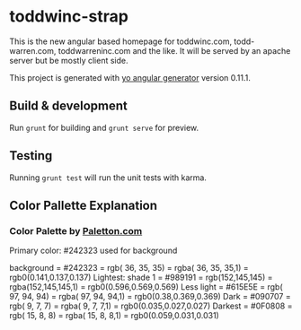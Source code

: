 # toddwinc-strap

This is the new angular based homepage for toddwinc.com, todd-warren.com, toddwarreninc.com and the like.  It will be served by an apache server but be mostly client side.

This project is generated with [yo angular generator](https://github.com/yeoman/generator-angular)
version 0.11.1.

## Build & development

Run `grunt` for building and `grunt serve` for preview.

## Testing

Running `grunt test` will run the unit tests with karma.
## Color Pallette Explanation

### Color Palette by [Paletton.com](http://paletton.com/#uid=1000u0k0U4x1uj112ce7118f41Q)
Primary color: #242323 used for background

   background = #242323 = rgb( 36, 35, 35) = rgba( 36, 35, 35,1) = rgb0(0.141,0.137,0.137)
   Lightest: shade 1 = #989191 = rgb(152,145,145) = rgba(152,145,145,1) = rgb0(0.596,0.569,0.569)
   Less light = #615E5E = rgb( 97, 94, 94) = rgba( 97, 94, 94,1) = rgb0(0.38,0.369,0.369)
   Dark = #090707 = rgb(  9,  7,  7) = rgba(  9,  7,  7,1) = rgb0(0.035,0.027,0.027)
   Darkest = #0F0808 = rgb( 15,  8,  8) = rgba( 15,  8,  8,1) = rgb0(0.059,0.031,0.031)